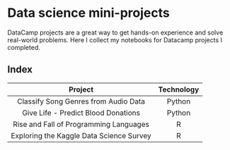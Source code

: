 # Data science mini-projects

DataCamp projects are a great way to get hands-on experience and solve real-world problems. Here I collect my notebooks for Datacamp projects I completed.

## Index

|                Project                 | Technology |
| :------------------------------------: | :--------: |
|  Classify Song Genres from Audio Data  |   Python   |
|  Give Life - Predict Blood Donations   |   Python   |
| Rise and Fall of Programming Languages |     R      |
| Exploring the Kaggle Data Science Survey |     R      |

